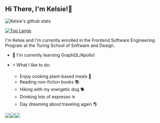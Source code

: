 ## Hi There, I'm Kelsie!👋

![Kelsie's github stats](https://github-readme-stats.vercel.app/api?username=kelsiebesingeryeh&theme=radical&show_icons=true)

[![Top Langs](https://github-readme-stats.vercel.app/api/top-langs/?username=kelsiebesingeryeh&theme=radical)](https://github.com/kelsiebesingeryeh/github-readme-stats)


I'm Kelsie and I'm currently enrolled in the Frontend Software Engineering Program at the Turing School of Software and Design. 

* 🔭 I'm currently learning GraphQL/Apollo!
* ⚡ What I like to do:

  * Enjoy cooking plant-based meals 🌱
  * Reading non-fiction books 📚
  * Hiking with my energetic dog 🐕
  * Drinking lots of espresso ☕️
  * Day dreaming about traveling again 🌎 
 

 [<img src="https://img.shields.io/badge/linkedin-%230077B5.svg?&style=for-the-badge&logo=linkedin&logoColor=white" />](https://www.linkedin.com/in/kelsie-besinger-yeh-pmp-csm-80947132/)[<img src="https://img.shields.io/badge/Gmail-D14836?style=for-the-badge&logo=gmail&logoColor=white" />](mailto:kelsiebesinger@gmail.com)[<img src="https://img.shields.io/badge/-Codewars-b1361e.svg?style=for-the-badge&amp;logo=codewars&amp;colorB=b1361e" />](https://www.codewars.com/users/kbesingeryeh)
<!--
**kelsiebesingeryeh/kelsiebesingeryeh** is a ✨ _special_ ✨ repository because its `README.md` (this file) appears on your GitHub profile.
